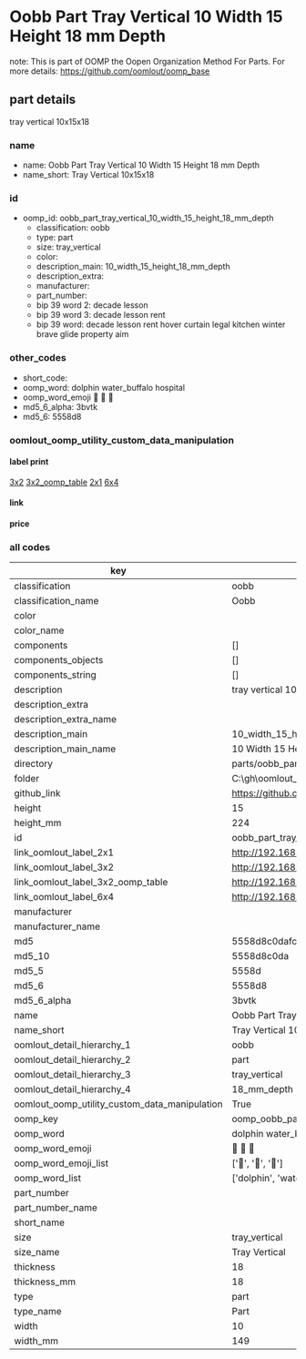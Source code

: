 # Oobb Part Tray Vertical 10 Width 15 Height 18 mm Depth  

note: This is part of OOMP the Oopen Organization Method For Parts. For more details: https://github.com/oomlout/oomp_base

##  part details
  



tray vertical 10x15x18



### name
* name: Oobb Part Tray Vertical 10 Width 15 Height 18 mm Depth
* name_short: Tray Vertical 10x15x18 
### id
* oomp_id: oobb_part_tray_vertical_10_width_15_height_18_mm_depth
  * classification: oobb
  * type: part
  * size: tray_vertical
  * color: 
  * description_main: 10_width_15_height_18_mm_depth
  * description_extra: 
  * manufacturer: 
  * part_number: 
  * bip 39 word 2: decade lesson
  * bip 39 word 3: decade lesson rent
  * bip 39 word: decade lesson rent hover curtain legal kitchen winter brave glide property aim

### other_codes
* short_code: 
* oomp_word: dolphin water_buffalo hospital
* oomp_word_emoji :dolphin: :water_buffalo: :hospital:
* md5_6_alpha: 3bvtk
* md5_6: 5558d8






### oomlout_oomp_utility_custom_data_manipulation
#### label print
[3x2](http://192.168.1.245:1112/?label=oomp%203bvtk)
[3x2_oomp_table](http://192.168.1.108:1112/?label=oomp%203bvtk)
[2x1](http://192.168.1.242:1112/?label=oomp%203bvtk)
[6x4](http://192.168.1.55:1112/?label=oomp%203bvtk)    

#### link

                              

#### price







### all codes 
| key | value |  
| --- | --- |  
| classification | oobb |  
| classification_name | Oobb |  
| color |  |  
| color_name |  |  
| components | [] |  
| components_objects | [] |  
| components_string | [] |  
| description | tray vertical 10x15x18 |  
| description_extra |  |  
| description_extra_name |  |  
| description_main | 10_width_15_height_18_mm_depth |  
| description_main_name | 10 Width 15 Height 18 mm Depth |  
| directory | parts/oobb_part_tray_vertical_10_width_15_height_18_mm_depth |  
| folder | C:\gh\oomlout_oobb_version_4_generated_parts\parts\oobb_part_tray_vertical_10_width_15_height_18_mm_depth |  
| github_link | https://github.com/oomlout/oomlout_oomp_part_src/tree/main/parts/oobb_part_tray_vertical_10_width_15_height_18_mm_depth |  
| height | 15 |  
| height_mm | 224 |  
| id | oobb_part_tray_vertical_10_width_15_height_18_mm_depth |  
| link_oomlout_label_2x1 | http://192.168.1.242:1112/?label=oomp%203bvtk |  
| link_oomlout_label_3x2 | http://192.168.1.245:1112/?label=oomp%203bvtk |  
| link_oomlout_label_3x2_oomp_table | http://192.168.1.108:1112/?label=oomp%203bvtk |  
| link_oomlout_label_6x4 | http://192.168.1.55:1112/?label=oomp%203bvtk |  
| manufacturer |  |  
| manufacturer_name |  |  
| md5 | 5558d8c0dafc0f61fd9b16e76ca019c4 |  
| md5_10 | 5558d8c0da |  
| md5_5 | 5558d |  
| md5_6 | 5558d8 |  
| md5_6_alpha | 3bvtk |  
| name | Oobb Part Tray Vertical 10 Width 15 Height 18 mm Depth |  
| name_short | Tray Vertical 10x15x18  |  
| oomlout_detail_hierarchy_1 | oobb |  
| oomlout_detail_hierarchy_2 | part |  
| oomlout_detail_hierarchy_3 | tray_vertical |  
| oomlout_detail_hierarchy_4 | 18_mm_depth |  
| oomlout_oomp_utility_custom_data_manipulation | True |  
| oomp_key | oomp_oobb_part_tray_vertical_10_width_15_height_18_mm_depth |  
| oomp_word | dolphin water_buffalo hospital |  
| oomp_word_emoji | :dolphin: :water_buffalo: :hospital: |  
| oomp_word_emoji_list | [':dolphin:', ':water_buffalo:', ':hospital:'] |  
| oomp_word_list | ['dolphin', 'water_buffalo', 'hospital'] |  
| part_number |  |  
| part_number_name |  |  
| short_name |  |  
| size | tray_vertical |  
| size_name | Tray Vertical |  
| thickness | 18 |  
| thickness_mm | 18 |  
| type | part |  
| type_name | Part |  
| width | 10 |  
| width_mm | 149 |  
